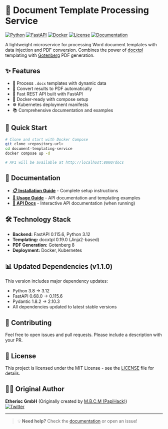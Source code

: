 # 🚀 Document Template Processing Service

[![Python](https://img.shields.io/badge/Python-3.12-3776AB?style=for-the-badge&logo=python&logoColor=white)](https://python.org)
[![FastAPI](https://img.shields.io/badge/FastAPI-1.1.0-009688?style=for-the-badge&logo=fastapi&logoColor=white)](https://fastapi.tiangolo.com)
[![Docker](https://img.shields.io/badge/Docker-Ready-2496ED?style=for-the-badge&logo=docker&logoColor=white)](https://hub.docker.com)
[![License](https://img.shields.io/badge/License-MIT-blue?style=for-the-badge)](./LICENSE)
[![Documentation](https://img.shields.io/badge/Documentation-Available-green?style=for-the-badge)](./docs/)

A lightweight microservice for processing Word document templates with data injection and PDF conversion. Combines the power of [docxtpl](https://docxtpl.readthedocs.io/) templating with [Gotenberg](https://gotenberg.dev) PDF generation.

## ✨ Features

- 📄 Process `.docx` templates with dynamic data
- 🔄 Convert results to PDF automatically  
- 🚀 Fast REST API built with FastAPI
- 🐳 Docker-ready with compose setup
- ☸️ Kubernetes deployment manifests
- 📚 Comprehensive documentation and examples

## 🚀 Quick Start

```bash
# Clone and start with Docker Compose
git clone <repository-url>
cd document-templating-service
docker compose up -d

# API will be available at http://localhost:8000/docs
```

## 📖 Documentation

- **[📋 Installation Guide](docs/installation.md)** - Complete setup instructions
- **[🔧 Usage Guide](docs/usage.md)** - API documentation and templating examples
- **[📑 API Docs](http://localhost:8000/docs)** - Interactive API documentation (when running)

## 🛠️ Technology Stack

- **Backend:** FastAPI 0.115.6, Python 3.12
- **Templating:** docxtpl 0.19.0 (Jinja2-based)
- **PDF Generation:** Gotenberg 8
- **Deployment:** Docker, Kubernetes

## 📊 Updated Dependencies (v1.1.0)

This version includes major dependency updates:
- Python 3.8 → 3.12
- FastAPI 0.68.0 → 0.115.6  
- Pydantic 1.8.2 → 2.10.3
- All dependencies updated to latest stable versions

## 🤝 Contributing

Feel free to open issues and pull requests. Please include a description with your PR.

## 📜 License

This project is licensed under the MIT License - see the [LICENSE](LICENSE) file for details.

## 👨‍💻 Original Author

**Etherisc GmbH** (Originally created by [M.B.C.M (PapiHack)](https://github.com/PapiHack))  
[![Twitter](https://img.shields.io/twitter/follow/the_it_dev?style=social)](https://twitter.com/the_it_dev)

---

> 💡 **Need help?** Check the [documentation](docs/) or open an issue!
